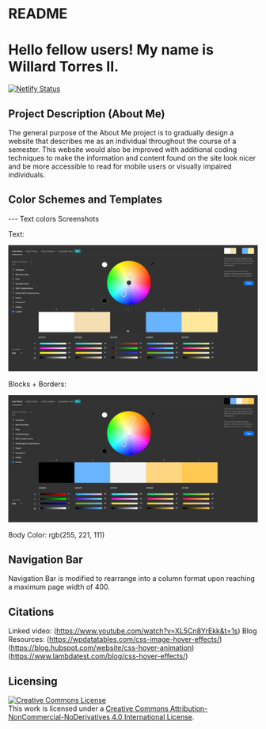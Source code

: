 # README

# Hello fellow users! My name is Willard Torres II.

[![Netlify Status](https://api.netlify.com/api/v1/badges/301415e4-f447-4fda-8c83-d1f2c56cfd31/deploy-status)](https://app.netlify.com/sites/about-me-w-torres/deploys)

## Project Description (About Me)

The general purpose of the About Me project is to gradually design a website that describes me as an individual throughout the course of a semester. This website would also be improved with additional coding techniques to make the information and content found on the site look nicer and be more accessible to read for mobile users or visually impaired individuals.

## Color Schemes and Templates

--- Text colors Screenshots

Text:

![Screenshot of color swab for all content found in website](img/aboutmefinalcolorswab1.png)

Blocks + Borders:

![Screenshot of color swab for all content found in website](img/aboutmefinalcolorswab2.png)

Body Color: rgb(255, 221, 111)

## Navigation Bar

Navigation Bar is modified to rearrange into a column format upon reaching a maximum page width of 400.

## Citations

Linked video: (https://www.youtube.com/watch?v=XL5Cn8YrEkk&t=1s)
Blog Resources:
(https://wpdatatables.com/css-image-hover-effects/)
(https://blog.hubspot.com/website/css-hover-animation)
(https://www.lambdatest.com/blog/css-hover-effects/)

## Licensing

<a rel="license" href="http://creativecommons.org/licenses/by-nc-nd/4.0/"><img alt="Creative Commons License" style="border-width:0" src="https://i.creativecommons.org/l/by-nc-nd/4.0/88x31.png" /></a><br />This work is licensed under a <a rel="license" href="http://creativecommons.org/licenses/by-nc-nd/4.0/">Creative Commons Attribution-NonCommercial-NoDerivatives 4.0 International License</a>.
